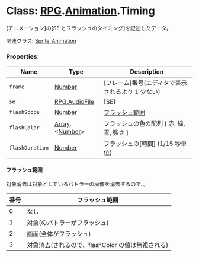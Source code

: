 # Class: [RPG](RPG.md).[Animation](RPG.Animation.md).Timing

[アニメーション]の[SE とフラッシュのタイミング]を記述したデータ。

関連クラス: [Sprite_Animation](Sprite_Animation.md)

### Properties:

| Name            | Type                                          | Description                                              |
| --------------- | --------------------------------------------- | -------------------------------------------------------- |
| `frame`         | [Number](Number.md)                           | [フレーム]番号(エディタで表示されるより 1 少ない)        |
| `se`            | [RPG.AudioFile](RPG.AudioFile.md)             | [SE]                                                     |
| `flashScope`    | [Number](Number.md)                           | [フラッシュ範囲](RPG.Animation.Timing.md#フラッシュ範囲) |
| `flashColor`    | [Array](Array.md).&lt;[Number](Number.md)&gt; | フラッシュの色の配列 [ 赤, 緑, 青, 強さ ]                |
| `flashDuration` | [Number](Number.md)                           | フラッシュの[時間] \(1/15 秒単位)                        |

#### フラッシュ範囲

対象消去は対象としているバトラーの画像を消去するので、。

| 番号 | フラッシュ範囲                                    |
| ---- | ------------------------------------------------- |
| 0    | なし                                              |
| 1    | 対象(のバトラーがフラッシュ)                      |
| 2    | 画面(全体がフラッシュ)                            |
| 3    | 対象消去(されるので、flashColor の値は無視される) |
